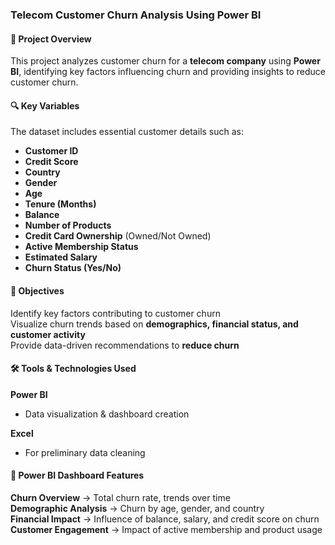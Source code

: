 ### **Telecom Customer Churn Analysis Using Power BI**  

#### 📌 **Project Overview**  
This project analyzes customer churn for a **telecom company** using **Power BI**, identifying key factors influencing churn and providing insights to reduce customer churn.  

#### 🔍 **Key Variables**  
The dataset includes essential customer details such as:  
- **Customer ID**  
- **Credit Score**  
- **Country**  
- **Gender**  
- **Age**  
- **Tenure (Months)**  
- **Balance**  
- **Number of Products**  
- **Credit Card Ownership** (Owned/Not Owned)  
- **Active Membership Status**  
- **Estimated Salary**  
- **Churn Status (Yes/No)**  

#### 🎯 **Objectives**  
Identify key factors contributing to customer churn  
Visualize churn trends based on **demographics, financial status, and customer activity**  
Provide data-driven recommendations to **reduce churn**  

#### 🛠 **Tools & Technologies Used**  
**Power BI**
- Data visualization & dashboard creation
  
**Excel**
- For preliminary data cleaning

#### 📌 **Power BI Dashboard Features**  
**Churn Overview** → Total churn rate, trends over time  
**Demographic Analysis** → Churn by age, gender, and country  
**Financial Impact** → Influence of balance, salary, and credit score on churn  
**Customer Engagement** → Impact of active membership and product usage  
